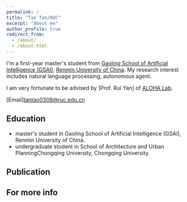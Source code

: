 ```yaml
---
permalink: /
title: "Tao Tan/RUC"
excerpt: "About me"
author_profile: true
redirect_from: 
  - /about/
  - /about.html
---
```


I'm a first-year master's student from [Gaoling School of Artificial Intelligence (GSAI)](https://ai.ruc.edu.cn/), [Renmin University of China](https://www.ruc.edu.cn/). My research interest includes natural language processing, autonomous agent.

I am very fortunate to be advised by [Prof. Rui Yan] of [ALOHA Lab](https://aloha.show/).

[Email]tantao0308@ruc.edu.cn

Education
------
<ul>
  <li>master's student in Gaoling School of Artificial Intelligence (GSAI), Renmin University of China. </li>
  <li>undergraduate student in School of Architecture and Urban PlanningChongqing University, Chongqing University. </li>
</ul>

Publication
------

For more info
------
